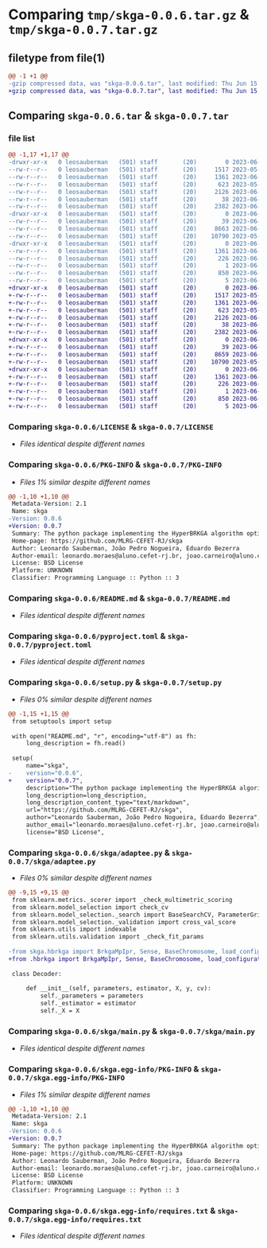 # Comparing `tmp/skga-0.0.6.tar.gz` & `tmp/skga-0.0.7.tar.gz`

## filetype from file(1)

```diff
@@ -1 +1 @@
-gzip compressed data, was "skga-0.0.6.tar", last modified: Thu Jun 15 13:31:10 2023, max compression
+gzip compressed data, was "skga-0.0.7.tar", last modified: Thu Jun 15 16:12:26 2023, max compression
```

## Comparing `skga-0.0.6.tar` & `skga-0.0.7.tar`

### file list

```diff
@@ -1,17 +1,17 @@
-drwxr-xr-x   0 leosauberman   (501) staff       (20)        0 2023-06-15 13:31:10.373540 skga-0.0.6/
--rw-r--r--   0 leosauberman   (501) staff       (20)     1517 2023-05-07 22:28:59.000000 skga-0.0.6/LICENSE
--rw-r--r--   0 leosauberman   (501) staff       (20)     1361 2023-06-15 13:31:10.373335 skga-0.0.6/PKG-INFO
--rw-r--r--   0 leosauberman   (501) staff       (20)      623 2023-05-07 22:04:48.000000 skga-0.0.6/README.md
--rw-r--r--   0 leosauberman   (501) staff       (20)     2126 2023-06-01 19:08:45.000000 skga-0.0.6/pyproject.toml
--rw-r--r--   0 leosauberman   (501) staff       (20)       38 2023-06-15 13:31:10.373613 skga-0.0.6/setup.cfg
--rw-r--r--   0 leosauberman   (501) staff       (20)     2382 2023-06-15 13:31:06.000000 skga-0.0.6/setup.py
-drwxr-xr-x   0 leosauberman   (501) staff       (20)        0 2023-06-15 13:31:10.371994 skga-0.0.6/skga/
--rw-r--r--   0 leosauberman   (501) staff       (20)       39 2023-06-15 12:11:54.000000 skga-0.0.6/skga/__init__.py
--rw-r--r--   0 leosauberman   (501) staff       (20)     8663 2023-06-15 13:13:31.000000 skga-0.0.6/skga/adaptee.py
--rw-r--r--   0 leosauberman   (501) staff       (20)    10790 2023-05-07 22:04:48.000000 skga-0.0.6/skga/main.py
-drwxr-xr-x   0 leosauberman   (501) staff       (20)        0 2023-06-15 13:31:10.373048 skga-0.0.6/skga.egg-info/
--rw-r--r--   0 leosauberman   (501) staff       (20)     1361 2023-06-15 13:31:10.000000 skga-0.0.6/skga.egg-info/PKG-INFO
--rw-r--r--   0 leosauberman   (501) staff       (20)      226 2023-06-15 13:31:10.000000 skga-0.0.6/skga.egg-info/SOURCES.txt
--rw-r--r--   0 leosauberman   (501) staff       (20)        1 2023-06-15 13:31:10.000000 skga-0.0.6/skga.egg-info/dependency_links.txt
--rw-r--r--   0 leosauberman   (501) staff       (20)      850 2023-06-15 13:31:10.000000 skga-0.0.6/skga.egg-info/requires.txt
--rw-r--r--   0 leosauberman   (501) staff       (20)        5 2023-06-15 13:31:10.000000 skga-0.0.6/skga.egg-info/top_level.txt
+drwxr-xr-x   0 leosauberman   (501) staff       (20)        0 2023-06-15 16:12:26.978668 skga-0.0.7/
+-rw-r--r--   0 leosauberman   (501) staff       (20)     1517 2023-05-07 22:28:59.000000 skga-0.0.7/LICENSE
+-rw-r--r--   0 leosauberman   (501) staff       (20)     1361 2023-06-15 16:12:26.978490 skga-0.0.7/PKG-INFO
+-rw-r--r--   0 leosauberman   (501) staff       (20)      623 2023-05-07 22:04:48.000000 skga-0.0.7/README.md
+-rw-r--r--   0 leosauberman   (501) staff       (20)     2126 2023-06-01 19:08:45.000000 skga-0.0.7/pyproject.toml
+-rw-r--r--   0 leosauberman   (501) staff       (20)       38 2023-06-15 16:12:26.978750 skga-0.0.7/setup.cfg
+-rw-r--r--   0 leosauberman   (501) staff       (20)     2382 2023-06-15 16:12:09.000000 skga-0.0.7/setup.py
+drwxr-xr-x   0 leosauberman   (501) staff       (20)        0 2023-06-15 16:12:26.977173 skga-0.0.7/skga/
+-rw-r--r--   0 leosauberman   (501) staff       (20)       39 2023-06-15 12:11:54.000000 skga-0.0.7/skga/__init__.py
+-rw-r--r--   0 leosauberman   (501) staff       (20)     8659 2023-06-15 16:10:12.000000 skga-0.0.7/skga/adaptee.py
+-rw-r--r--   0 leosauberman   (501) staff       (20)    10790 2023-05-07 22:04:48.000000 skga-0.0.7/skga/main.py
+drwxr-xr-x   0 leosauberman   (501) staff       (20)        0 2023-06-15 16:12:26.978217 skga-0.0.7/skga.egg-info/
+-rw-r--r--   0 leosauberman   (501) staff       (20)     1361 2023-06-15 16:12:26.000000 skga-0.0.7/skga.egg-info/PKG-INFO
+-rw-r--r--   0 leosauberman   (501) staff       (20)      226 2023-06-15 16:12:26.000000 skga-0.0.7/skga.egg-info/SOURCES.txt
+-rw-r--r--   0 leosauberman   (501) staff       (20)        1 2023-06-15 16:12:26.000000 skga-0.0.7/skga.egg-info/dependency_links.txt
+-rw-r--r--   0 leosauberman   (501) staff       (20)      850 2023-06-15 16:12:26.000000 skga-0.0.7/skga.egg-info/requires.txt
+-rw-r--r--   0 leosauberman   (501) staff       (20)        5 2023-06-15 16:12:26.000000 skga-0.0.7/skga.egg-info/top_level.txt
```

### Comparing `skga-0.0.6/LICENSE` & `skga-0.0.7/LICENSE`

 * *Files identical despite different names*

### Comparing `skga-0.0.6/PKG-INFO` & `skga-0.0.7/PKG-INFO`

 * *Files 1% similar despite different names*

```diff
@@ -1,10 +1,10 @@
 Metadata-Version: 2.1
 Name: skga
-Version: 0.0.6
+Version: 0.0.7
 Summary: The python package implementing the HyperBRKGA algorithm optimizes hyperparameters of machine learning algorithms through a hybrid approach based on genetic algorithms.
 Home-page: https://github.com/MLRG-CEFET-RJ/skga
 Author: Leonardo Sauberman, João Pedro Nogueira, Eduardo Bezerra
 Author-email: leonardo.moraes@aluno.cefet-rj.br, joao.carneiro@aluno.cefet-rj.br, ebezerra@cefet-rj.br
 License: BSD License
 Platform: UNKNOWN
 Classifier: Programming Language :: Python :: 3
```

### Comparing `skga-0.0.6/README.md` & `skga-0.0.7/README.md`

 * *Files identical despite different names*

### Comparing `skga-0.0.6/pyproject.toml` & `skga-0.0.7/pyproject.toml`

 * *Files identical despite different names*

### Comparing `skga-0.0.6/setup.py` & `skga-0.0.7/setup.py`

 * *Files 0% similar despite different names*

```diff
@@ -1,15 +1,15 @@
 from setuptools import setup
 
 with open("README.md", "r", encoding="utf-8") as fh:
     long_description = fh.read()
 
 setup(
     name="skga",
-    version="0.0.6",
+    version="0.0.7",
     description="The python package implementing the HyperBRKGA algorithm optimizes hyperparameters of machine learning algorithms through a hybrid approach based on genetic algorithms.",
     long_description=long_description,
     long_description_content_type="text/markdown",
     url="https://github.com/MLRG-CEFET-RJ/skga",
     author="Leonardo Sauberman, João Pedro Nogueira, Eduardo Bezerra",
     author_email="leonardo.moraes@aluno.cefet-rj.br, joao.carneiro@aluno.cefet-rj.br, ebezerra@cefet-rj.br",
     license="BSD License",
```

### Comparing `skga-0.0.6/skga/adaptee.py` & `skga-0.0.7/skga/adaptee.py`

 * *Files 0% similar despite different names*

```diff
@@ -9,15 +9,15 @@
 from sklearn.metrics._scorer import _check_multimetric_scoring
 from sklearn.model_selection import check_cv
 from sklearn.model_selection._search import BaseSearchCV, ParameterGrid
 from sklearn.model_selection._validation import cross_val_score
 from sklearn.utils import indexable
 from sklearn.utils.validation import _check_fit_params
 
-from skga.hbrkga import BrkgaMpIpr, Sense, BaseChromosome, load_configuration_from_dict, BayesianOptimizerElites
+from .hbrkga import BrkgaMpIpr, Sense, BaseChromosome, load_configuration_from_dict, BayesianOptimizerElites
 
 class Decoder:
 
     def __init__(self, parameters, estimator, X, y, cv):
         self._parameters = parameters
         self._estimator = estimator
         self._X = X
```

### Comparing `skga-0.0.6/skga/main.py` & `skga-0.0.7/skga/main.py`

 * *Files identical despite different names*

### Comparing `skga-0.0.6/skga.egg-info/PKG-INFO` & `skga-0.0.7/skga.egg-info/PKG-INFO`

 * *Files 1% similar despite different names*

```diff
@@ -1,10 +1,10 @@
 Metadata-Version: 2.1
 Name: skga
-Version: 0.0.6
+Version: 0.0.7
 Summary: The python package implementing the HyperBRKGA algorithm optimizes hyperparameters of machine learning algorithms through a hybrid approach based on genetic algorithms.
 Home-page: https://github.com/MLRG-CEFET-RJ/skga
 Author: Leonardo Sauberman, João Pedro Nogueira, Eduardo Bezerra
 Author-email: leonardo.moraes@aluno.cefet-rj.br, joao.carneiro@aluno.cefet-rj.br, ebezerra@cefet-rj.br
 License: BSD License
 Platform: UNKNOWN
 Classifier: Programming Language :: Python :: 3
```

### Comparing `skga-0.0.6/skga.egg-info/requires.txt` & `skga-0.0.7/skga.egg-info/requires.txt`

 * *Files identical despite different names*

